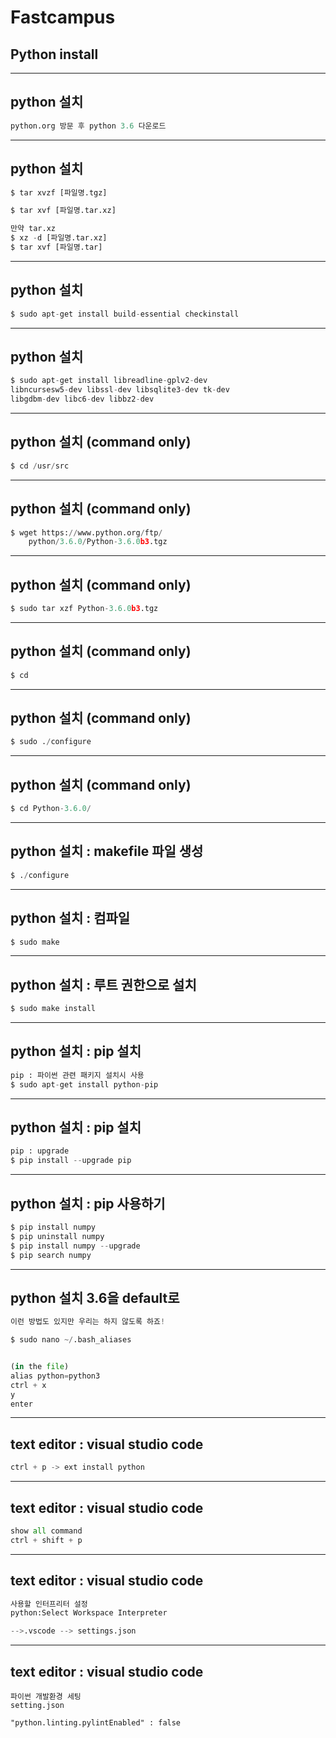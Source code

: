 # Fastcampus 
## Python install


---
## python 설치

```python
python.org 방문 후 python 3.6 다운로드
```

---
## python 설치

```python
$ tar xvzf [파일명.tgz]

$ tar xvf [파일명.tar.xz]

만약 tar.xz
$ xz -d [파일명.tar.xz]
$ tar xvf [파일명.tar]
```

---
## python 설치 

```python 
$ sudo apt-get install build-essential checkinstall
```

---
## python 설치 

```python 
$ sudo apt-get install libreadline-gplv2-dev 
libncursesw5-dev libssl-dev libsqlite3-dev tk-dev 
libgdbm-dev libc6-dev libbz2-dev
```
---
## python 설치 (command only)

```python 
$ cd /usr/src
```

---
## python 설치 (command only)

```python 
$ wget https://www.python.org/ftp/
    python/3.6.0/Python-3.6.0b3.tgz
```

---
## python 설치 (command only)

```python 
$ sudo tar xzf Python-3.6.0b3.tgz
```

---
## python 설치 (command only)

```python 
$ cd
```

---
## python 설치 (command only)

```python 
$ sudo ./configure
```
---
## python 설치 (command only)

```python 
$ cd Python-3.6.0/
```
---
## python 설치 : makefile 파일 생성

```python 
$ ./configure
```

---
## python 설치 : 컴파일

```python 
$ sudo make
```

---
## python 설치 : 루트 권한으로 설치

```python 
$ sudo make install
```

---
## python 설치 : pip 설치

```python 
pip : 파이썬 관련 패키지 설치시 사용
$ sudo apt-get install python-pip
```

---
## python 설치 : pip 설치

```python 
pip : upgrade
$ pip install --upgrade pip
```

---
## python 설치 : pip 사용하기

```python 
$ pip install numpy
$ pip uninstall numpy
$ pip install numpy --upgrade
$ pip search numpy
```


---
## python 설치 3.6을 default로

```python 
이런 방법도 있지만 우리는 하지 않도록 하죠!

$ sudo nano ~/.bash_aliases


(in the file)
alias python=python3
ctrl + x
y
enter
```

---
## text editor : visual studio code

```python 
ctrl + p -> ext install python
```

---
## text editor : visual studio code

```python 
show all command
ctrl + shift + p
```

---
## text editor : visual studio code

```python
사용할 인터프리터 설정
python:Select Workspace Interpreter

-->.vscode --> settings.json
```


---
## text editor : visual studio code

```pyth
파이썬 개발환경 세팅
setting.json

"python.linting.pylintEnabled" : false
```


